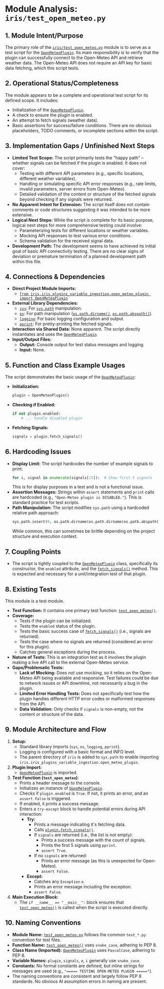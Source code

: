 # Module Analysis: `iris/test_open_meteo.py`

## 1. Module Intent/Purpose

The primary role of the [`iris/test_open_meteo.py`](../../../iris/test_open_meteo.py:1) module is to serve as a test script for the [`OpenMeteoPlugin`](../../../iris/iris_plugins_variable_ingestion/open_meteo_plugin.py). Its main responsibility is to verify that the plugin can successfully connect to the Open-Meteo API and retrieve weather data. The Open-Meteo API does not require an API key for basic data fetching, which this script tests.

## 2. Operational Status/Completeness

The module appears to be a complete and operational test script for its defined scope. It includes:
*   Initialization of the [`OpenMeteoPlugin`](../../../iris/iris_plugins_variable_ingestion/open_meteo_plugin.py).
*   A check to ensure the plugin is enabled.
*   An attempt to fetch signals (weather data).
*   Basic assertions for success/failure conditions.
There are no obvious placeholders, TODO comments, or incomplete sections within the script.

## 3. Implementation Gaps / Unfinished Next Steps

*   **Limited Test Scope:** The script primarily tests the "happy path" – whether signals can be fetched if the plugin is enabled. It does not cover:
    *   Testing with different API parameters (e.g., specific locations, different weather variables).
    *   Handling or simulating specific API error responses (e.g., rate limits, invalid parameters, server errors from Open-Meteo).
    *   Detailed validation of the content or structure of the fetched signals beyond checking if any signals were returned.
*   **No Apparent Intent for Extension:** The script itself does not contain comments or code structures suggesting it was intended to be more extensive.
*   **Logical Next Steps:** While the script is complete for its basic purpose, logical next steps for more comprehensive testing could involve:
    *   Parameterizing tests for different locations or weather variables.
    *   Mocking API responses to test various error conditions.
    *   Schema validation for the received signal data.
*   **Development Path:** The development seems to have achieved its initial goal of basic API connectivity testing. There are no clear signs of deviation or premature termination of a planned development path within this file.

## 4. Connections & Dependencies

*   **Direct Project Module Imports:**
    *   [`from iris.iris_plugins_variable_ingestion.open_meteo_plugin import OpenMeteoPlugin`](../../../iris/test_open_meteo.py:21)
*   **External Library Dependencies:**
    *   [`sys`](https://docs.python.org/3/library/sys.html): For [`sys.path`](https://docs.python.org/3/library/sys.html#sys.path) manipulation.
    *   [`os`](https://docs.python.org/3/library/os.html): For path manipulation ([`os.path.dirname()`](https://docs.python.org/3/library/os.path.html#os.path.dirname), [`os.path.abspath()`](https://docs.python.org/3/library/os.path.html#os.path.abspath)).
    *   [`logging`](https://docs.python.org/3/library/logging.html): For basic logging configuration and output.
    *   [`pprint`](https://docs.python.org/3/library/pprint.html): For pretty-printing the fetched signals.
*   **Interaction via Shared Data:** None apparent. The script directly instantiates and uses the [`OpenMeteoPlugin`](../../../iris/iris_plugins_variable_ingestion/open_meteo_plugin.py).
*   **Input/Output Files:**
    *   **Output:** Console output for test status messages and logging.
    *   **Input:** None.

## 5. Function and Class Example Usages

The script demonstrates the basic usage of the [`OpenMeteoPlugin`](../../../iris/iris_plugins_variable_ingestion/open_meteo_plugin.py):

*   **Initialization:**
    ```python
    plugin = OpenMeteoPlugin()
    ```
*   **Checking if Enabled:**
    ```python
    if not plugin.enabled:
        # ... handle disabled plugin
    ```
*   **Fetching Signals:**
    ```python
    signals = plugin.fetch_signals()
    ```

## 6. Hardcoding Issues

*   **Display Limit:** The script hardcodes the number of example signals to print:
    ```python
    for i, signal in enumerate(signals[:5]):  # Show first 5 signals
    ```
    This is for display purposes in a test and is not a functional issue.
*   **Assertion Messages:** Strings within `assert` statements and `print` calls are hardcoded (e.g., `"Open-Meteo plugin is DISABLED."`). This is standard practice for test scripts.
*   **Path Manipulation:** The script modifies `sys.path` using a hardcoded relative path approach:
    ```python
    sys.path.insert(0, os.path.dirname(os.path.dirname(os.path.abspath(__file__))))
    ```
    While common, this can sometimes be brittle depending on the project structure and execution context.

## 7. Coupling Points

*   The script is tightly coupled to the [`OpenMeteoPlugin`](../../../iris/iris_plugins_variable_ingestion/open_meteo_plugin.py) class, specifically its constructor, the `enabled` attribute, and the [`fetch_signals()`](../../../iris/iris_plugins_variable_ingestion/open_meteo_plugin.py:0) method. This is expected and necessary for a unit/integration test of that plugin.

## 8. Existing Tests

This module *is* a test module.
*   **Test Function:** It contains one primary test function: [`test_open_meteo()`](../../../iris/test_open_meteo.py:23).
*   **Coverage:**
    *   Tests if the plugin can be initialized.
    *   Tests the `enabled` status of the plugin.
    *   Tests the basic success case of [`fetch_signals()`](../../../iris/iris_plugins_variable_ingestion/open_meteo_plugin.py:0) (i.e., signals are returned).
    *   Tests the case where no signals are returned (considered an error for this plugin).
    *   Catches general exceptions during the process.
*   **Nature of Tests:** This is an integration test as it involves the plugin making a live API call to the external Open-Meteo service.
*   **Gaps/Problematic Tests:**
    *   **Lack of Mocking:** Does not use mocking, so it relies on the Open-Meteo API being available and responsive. Test failures could be due to network issues or API downtime, not necessarily a bug in the plugin.
    *   **Limited Error Handling Tests:** Does not specifically test how the plugin handles different HTTP error codes or malformed responses from the API.
    *   **Data Validation:** Only checks if `signals` is non-empty, not the content or structure of the data.

## 9. Module Architecture and Flow

1.  **Setup:**
    *   Standard library imports (`sys`, `os`, `logging`, `pprint`).
    *   Logging is configured with a basic format and INFO level.
    *   The parent directory of `iris` is added to `sys.path` to enable importing `iris.iris_plugins_variable_ingestion.open_meteo_plugin`.
2.  **Plugin Import:**
    *   [`OpenMeteoPlugin`](../../../iris/iris_plugins_variable_ingestion/open_meteo_plugin.py) is imported.
3.  **Test Function (`test_open_meteo`)**:
    *   Prints a header message to the console.
    *   Initializes an instance of [`OpenMeteoPlugin`](../../../iris/iris_plugins_variable_ingestion/open_meteo_plugin.py).
    *   Checks if `plugin.enabled` is `True`. If not, it prints an error, and an `assert False` is triggered.
    *   If enabled, it prints a success message.
    *   Enters a `try-except` block to handle potential errors during API interaction:
        *   **Try:**
            *   Prints a message indicating it's fetching data.
            *   Calls [`plugin.fetch_signals()`](../../../iris/iris_plugins_variable_ingestion/open_meteo_plugin.py:0).
            *   If `signals` are returned (i.e., the list is not empty):
                *   Prints a success message with the count of signals.
                *   Prints the first 5 signals using `pprint`.
                *   `assert True`.
            *   If no `signals` are returned:
                *   Prints an error message (as this is unexpected for Open-Meteo).
                *   `assert False`.
        *   **Except:**
            *   Catches any `Exception` `e`.
            *   Prints an error message including the exception.
            *   `assert False`.
4.  **Main Execution Block:**
    *   The `if __name__ == "__main__":` block ensures that [`test_open_meteo()`](../../../iris/test_open_meteo.py:23) is called when the script is executed directly.

## 10. Naming Conventions

*   **Module Name:** [`test_open_meteo.py`](../../../iris/test_open_meteo.py:1) follows the common `test_*.py` convention for test files.
*   **Function Name:** [`test_open_meteo()`](../../../iris/test_open_meteo.py:23) uses `snake_case`, adhering to PEP 8.
*   **Class Name (Imported):** [`OpenMeteoPlugin`](../../../iris/iris_plugins_variable_ingestion/open_meteo_plugin.py) uses `PascalCase`, adhering to PEP 8.
*   **Variable Names:** `plugin`, `signals`, `e`, `i` generally use `snake_case`.
*   **Constants:** No formal constants are defined, but inline strings for messages are used (e.g., `"===== TESTING OPEN-METEO PLUGIN ====="`).
*   The naming conventions are consistent and largely follow PEP 8 standards. No obvious AI assumption errors in naming are present.